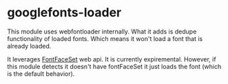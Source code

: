 # googlefonts-loader

This module uses webfontloader internally.  What it adds is dedupe functionality of loaded fonts.  Which means it won't load a font that is already loaded.

It leverages [FontFaceSet](https://developer.mozilla.org/en-US/docs/Web/API/FontFaceSet) web api.  It is currently expiremental.  However, if this module detects it doesn't have fontFaceSet it just loads the font (which is the default behavior).

